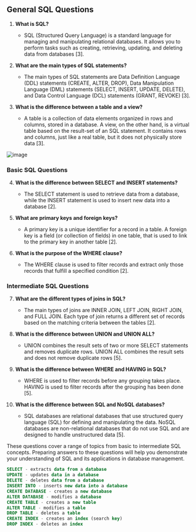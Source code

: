 

## General SQL Questions

1. **What is SQL?**
   - SQL (Structured Query Language) is a standard language for managing and manipulating relational databases. It allows you to perform tasks such as creating, retrieving, updating, and deleting data from databases [3].

2. **What are the main types of SQL statements?**
   - The main types of SQL statements are Data Definition Language (DDL) statements (CREATE, ALTER, DROP), Data Manipulation Language (DML) statements (SELECT, INSERT, UPDATE, DELETE), and Data Control Language (DCL) statements (GRANT, REVOKE) [3].

3. **What is the difference between a table and a view?**
   - A table is a collection of data elements organized in rows and columns, stored in a database. A view, on the other hand, is a virtual table based on the result-set of an SQL statement. It contains rows and columns, just like a real table, but it does not physically store data [3].

![image](https://github.com/yadhukishore/EnteSQL/assets/110115711/7a68cdcd-f28e-4991-afae-9ae905ab4fee)

### Basic SQL Questions

4. **What is the difference between SELECT and INSERT statements?**
   - The SELECT statement is used to retrieve data from a database, while the INSERT statement is used to insert new data into a database [2].

5. **What are primary keys and foreign keys?**
   - A primary key is a unique identifier for a record in a table. A foreign key is a field (or collection of fields) in one table, that is used to link to the primary key in another table [2].

6. **What is the purpose of the WHERE clause?**
   - The WHERE clause is used to filter records and extract only those records that fulfill a specified condition [2].

### Intermediate SQL Questions

7. **What are the different types of joins in SQL?**
   - The main types of joins are INNER JOIN, LEFT JOIN, RIGHT JOIN, and FULL JOIN. Each type of join returns a different set of records based on the matching criteria between the tables [2].

8. **What is the difference between UNION and UNION ALL?**
   - UNION combines the result sets of two or more SELECT statements and removes duplicate rows. UNION ALL combines the result sets and does not remove duplicate rows [5].

9. **What is the difference between WHERE and HAVING in SQL?**
   - WHERE is used to filter records before any grouping takes place. HAVING is used to filter records after the grouping has been done [5].

10. **What is the difference between SQL and NoSQL databases?**
    - SQL databases are relational databases that use structured query language (SQL) for defining and manipulating the data. NoSQL databases are non-relational databases that do not use SQL and are designed to handle unstructured data [5].

These questions cover a range of topics from basic to intermediate SQL concepts. Preparing answers to these questions will help you demonstrate your understanding of SQL and its applications in database management.




```sql
SELECT - extracts data from a database
UPDATE - updates data in a database
DELETE - deletes data from a database
INSERT INTO - inserts new data into a database
CREATE DATABASE - creates a new database
ALTER DATABASE - modifies a database
CREATE TABLE - creates a new table
ALTER TABLE - modifies a table
DROP TABLE - deletes a table
CREATE INDEX - creates an index (search key)
DROP INDEX - deletes an index
```


